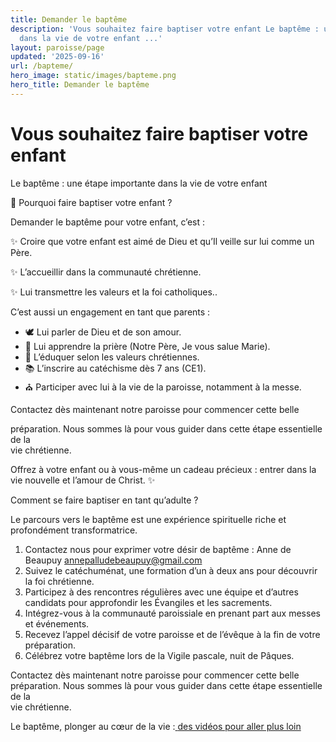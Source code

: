 ```yaml
---
title: Demander le baptême
description: 'Vous souhaitez faire baptiser votre enfant Le baptême : une étape importante
  dans la vie de votre enfant ...'
layout: paroisse/page
updated: '2025-09-16'
url: /bapteme/
hero_image: static/images/bapteme.png
hero_title: Demander le baptême
---
```


# Vous souhaitez faire baptiser votre enfant 

Le baptême : une étape importante dans la vie de votre enfant

💒 Pourquoi faire baptiser votre enfant ?

Demander le baptême pour votre enfant, c’est :

✨ Croire que votre enfant est aimé de Dieu et qu’Il veille sur lui comme un Père.

✨ L’accueillir dans la communauté chrétienne.

✨ Lui transmettre les valeurs et la foi catholiques..

C’est aussi un engagement en tant que parents :

  * 🕊️ Lui parler de Dieu et de son amour.
  * 🙏 Lui apprendre la prière (Notre Père, Je vous salue Marie).
  * 🌱 L’éduquer selon les valeurs chrétiennes.
  * 📚 L’inscrire au catéchisme dès 7 ans (CE1).
  * ⛪ Participer avec lui à la vie de la paroisse, notamment à la messe.

Contactez dès maintenant notre paroisse pour commencer cette belle

préparation. Nous sommes là pour vous guider dans cette étape essentielle de la  
vie chrétienne.

Offrez à votre enfant ou à vous-même un cadeau précieux : entrer dans la  
vie nouvelle et l’amour de Christ. ✨

Comment se faire baptiser en tant qu’adulte ?

Le parcours vers le baptême est une expérience spirituelle riche et profondément transformatrice.

  1. Contactez nous pour exprimer votre désir de baptême : Anne de Beaupuy annepalludebeaupuy@gmail.com
  2. Suivez le catéchuménat, une formation d’un à deux ans pour découvrir la foi chrétienne.
  3. Participez à des rencontres régulières avec une équipe et d’autres candidats pour approfondir les Évangiles et les sacrements.
  4. Intégrez-vous à la communauté paroissiale en prenant part aux messes et événements.
  5. Recevez l’appel décisif de votre paroisse et de l’évêque à la fin de votre préparation.
  6. Célébrez votre baptême lors de la Vigile pascale, nuit de Pâques.

Contactez dès maintenant notre paroisse pour commencer cette belle  
préparation. Nous sommes là pour vous guider dans cette étape essentielle de la  
vie chrétienne.

Le baptême, plonger au cœur de la vie :[ ](https://www.theodom.org/serie/bapteme/)[des vidéos pour aller plus loin](https://www.theodom.org/serie/bapteme/)